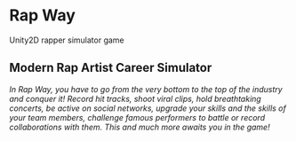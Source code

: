 # Rap Way
Unity2D rapper simulator game

## Modern Rap Artist Career Simulator
*In Rap Way, you have to go from the very bottom to the top of the industry and conquer it! Record hit tracks, shoot viral clips, hold breathtaking concerts, be active on social networks, upgrade your skills and the skills of your team members, challenge famous performers to battle or record collaborations with them. This and much more awaits you in the game!*
